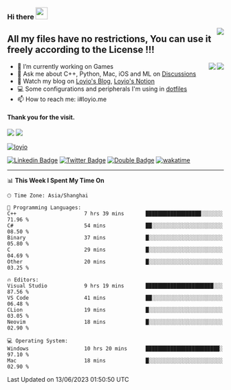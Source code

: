 <h3 align="left">Hi there <img src="https://media.giphy.com/media/hvRJCLFzcasrR4ia7z/giphy.gif" width="28"></h3>
<a align="right" href="https://github.com/loyio/loyio/blob/master/STAR/README.md"><img align="right" src="https://img.shields.io/badge/LOYIO-STAR-green" /></a>

## All my files have no restrictions, You can use it freely according to the License !!!

<a href="https://github.com/loyio#gh-light-mode-only">
     <img align="right"  src="https://loy-readme.vercel.app/api/top-langs/?username=loyio&langs_count=6&hide=css,html,jupyter%20notebook" />
</a>

<a href="https://github.com/loyio#gh-dark-mode-only">
  <img align="right"  src="https://loy-readme.vercel.app/api/top-langs/?username=loyio&langs_count=6&theme=slateorange&hide=css,html,jupyter%20notebook" />
</a>



- 🔭 I’m currently working on Games
- 💬 Ask me about C++, Python, Mac, iOS and ML on [Discussions](https://github.com/loyio/blog/discussions)
- 📔 Watch my blog on [Loyio's Blog](https://loyio.me), [Loyio's Notion](https://loyio.notion.site/loyio/Loyio-s-Dashboard-2f56bd29222a445ea9d9e8802a1ac83b)
- 💻 Some configurations and peripherals I'm using in [dotfiles](https://github.com/loyio/dotfiles)
- 📫 How to reach me: i#loyio.me


#### Thank you for the visit.
<img src="http://profile-counter.glitch.me/loyio/count.svg" />

<img src="https://loy-readme.vercel.app/api?username=loyio&show_icons=true&hide=stars&include_all_commits=true&hide_title=true&theme=slateorange" />

     

[![loyio](https://github-profile-trophy.vercel.app/?username=loyio&theme=onedark&column=4)](https://github.com/loyio)

[![Linkedin Badge](https://img.shields.io/badge/-@loyio-0077b5?style=flat-square&logo=Linkedin&logoColor=white&labelColor=0077b5&link=https://www.linkedin.com/in/loyio-hex-363172158/)](https://www.linkedin.com/in/loyio-hex-363172158/)
[![Twitter Badge](https://img.shields.io/badge/-@loyiome-1ca0f1?style=flat-square&labelColor=1ca0f1&logo=twitter&logoColor=white&link=https://twitter.com/loyiome)](https://twitter.com/loyiome)
[![Double Badge](https://img.shields.io/badge/@loyio-007722?style=flat&logo=Douban&logoColor=white)](https://www.douban.com/people/susmote)
[![wakatime](https://wakatime.com/badge/user/c0ddc104-5a20-41d1-ab9a-c4d9ea20a4d9.svg)](https://wakatime.com/@c0ddc104-5a20-41d1-ab9a-c4d9ea20a4d9)

-------
<!--START_SECTION:waka-->
📊 **This Week I Spent My Time On** 

```text
🕑︎ Time Zone: Asia/Shanghai

💬 Programming Languages: 
C++                      7 hrs 39 mins       ██████████████████░░░░░░░   71.96 % 
C#                       54 mins             ██░░░░░░░░░░░░░░░░░░░░░░░   08.50 % 
Binary                   37 mins             █░░░░░░░░░░░░░░░░░░░░░░░░   05.80 % 
C                        29 mins             █░░░░░░░░░░░░░░░░░░░░░░░░   04.69 % 
Other                    20 mins             █░░░░░░░░░░░░░░░░░░░░░░░░   03.25 % 

🔥 Editors: 
Visual Studio            9 hrs 19 mins       ██████████████████████░░░   87.56 % 
VS Code                  41 mins             ██░░░░░░░░░░░░░░░░░░░░░░░   06.48 % 
CLion                    19 mins             █░░░░░░░░░░░░░░░░░░░░░░░░   03.05 % 
Neovim                   18 mins             █░░░░░░░░░░░░░░░░░░░░░░░░   02.90 % 

💻 Operating System: 
Windows                  10 hrs 20 mins      ████████████████████████░   97.10 % 
Mac                      18 mins             █░░░░░░░░░░░░░░░░░░░░░░░░   02.90 % 
```


 Last Updated on 13/06/2023 01:50:50 UTC
<!--END_SECTION:waka-->
